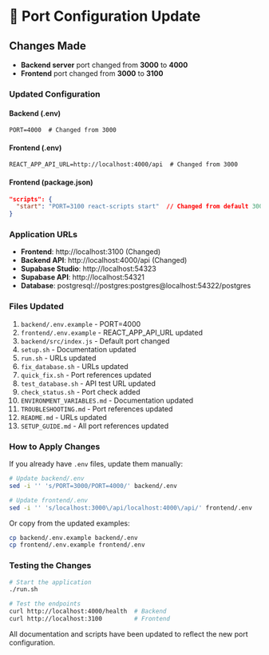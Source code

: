# 🔄 Port Configuration Update

## Changes Made

- **Backend server** port changed from **3000** to **4000**
- **Frontend** port changed from **3000** to **3100**

### Updated Configuration

#### Backend (.env)

```env
PORT=4000  # Changed from 3000
```

#### Frontend (.env)

```env
REACT_APP_API_URL=http://localhost:4000/api  # Changed from 3000
```

#### Frontend (package.json)

```json
"scripts": {
  "start": "PORT=3100 react-scripts start"  // Changed from default 3000
}
```

### Application URLs

- **Frontend**: http://localhost:3100 (Changed)
- **Backend API**: http://localhost:4000/api (Changed)
- **Supabase Studio**: http://localhost:54323
- **Supabase API**: http://localhost:54321
- **Database**: postgresql://postgres:postgres@localhost:54322/postgres

### Files Updated

1. `backend/.env.example` - PORT=4000
2. `frontend/.env.example` - REACT_APP_API_URL updated
3. `backend/src/index.js` - Default port changed
4. `setup.sh` - Documentation updated
5. `run.sh` - URLs updated
6. `fix_database.sh` - URLs updated
7. `quick_fix.sh` - Port references updated
8. `test_database.sh` - API test URL updated
9. `check_status.sh` - Port check added
10. `ENVIRONMENT_VARIABLES.md` - Documentation updated
11. `TROUBLESHOOTING.md` - Port references updated
12. `README.md` - URLs updated
13. `SETUP_GUIDE.md` - All port references updated

### How to Apply Changes

If you already have `.env` files, update them manually:

```bash
# Update backend/.env
sed -i '' 's/PORT=3000/PORT=4000/' backend/.env

# Update frontend/.env
sed -i '' 's/localhost:3000\/api/localhost:4000\/api/' frontend/.env
```

Or copy from the updated examples:

```bash
cp backend/.env.example backend/.env
cp frontend/.env.example frontend/.env
```

### Testing the Changes

```bash
# Start the application
./run.sh

# Test the endpoints
curl http://localhost:4000/health  # Backend
curl http://localhost:3100         # Frontend
```

All documentation and scripts have been updated to reflect the new port configuration.
